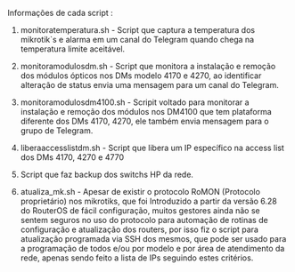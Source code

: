 Informações de cada script :

1. monitoratemperatura.sh - Script que captura a temperatura dos mikrotik`s e alarma em um canal do Telegram quando chega na temperatura limite aceitável.

2. monitoramodulosdm.sh - Script que monitora a instalação e remoção dos módulos ópticos nos DMs modelo 4170 e 4270, ao identificar alteração de status envia uma mensagem para um canal do Telegram.

3. monitoramodulosdm4100.sh - Scripit voltado para monitorar a instalação e remoção dos módulos nos DM4100 que tem plataforma diferente dos DMs 4170, 4270, ele também envia mensagem para o grupo de Telegram.

4. liberaaccesslistdm.sh - Script que libera um IP específico na access list dos DMs 4170, 4270 e 4770

5. Script que faz backup dos switchs HP da rede.

6. atualiza_mk.sh - Apesar de existir o protocolo RoMON (Protocolo proprietário) nos mikrotiks, que foi Introduzido a partir da versão 6.28 do RouterOS de fácil configuração, muitos gestores ainda não se sentem seguros no uso do protocolo para automação de rotinas de configuração e atualização dos routers, por isso fiz o script para atualização programada via SSH dos mesmos, que pode ser usado para a programação de todos e/ou por modelo e por área de atendimento da rede, apenas sendo feito a lista de IPs seguindo estes critérios.
